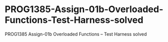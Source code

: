 # PROG1385-Assign-01b-Overloaded-Functions-Test-Harness-solved
PROG1385 Assign-01b Overloaded Functions – Test Harness solved
